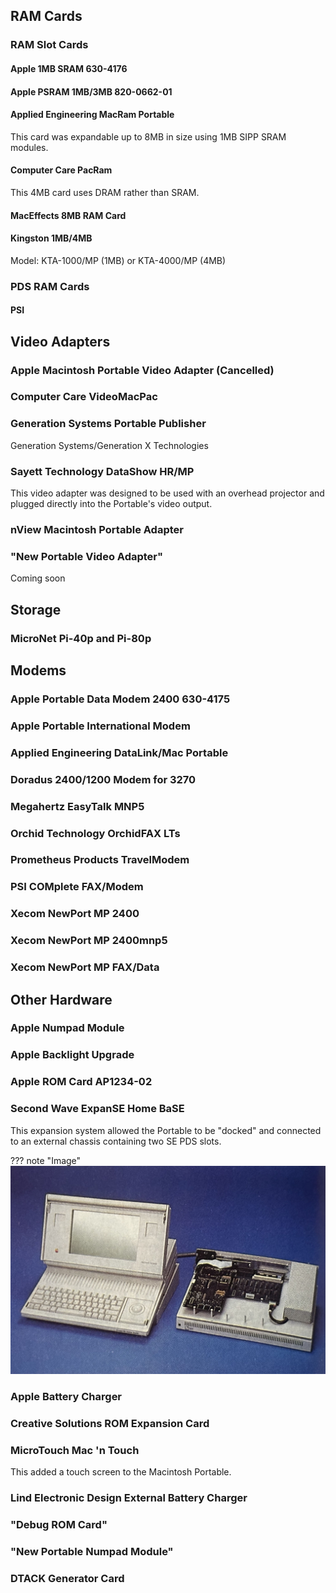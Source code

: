 ## RAM Cards
### RAM Slot Cards

#### Apple 1MB SRAM 630-4176

#### Apple PSRAM 1MB/3MB 820-0662-01

#### Applied Engineering MacRam Portable

This card was expandable up to 8MB in size using 1MB SIPP SRAM modules.

#### Computer Care PacRam
This 4MB card uses DRAM rather than SRAM.

#### MacEffects 8MB RAM Card

#### Kingston 1MB/4MB

Model: KTA-1000/MP (1MB) or KTA-4000/MP (4MB)

### PDS RAM Cards

#### PSI

## Video Adapters

### Apple Macintosh Portable Video Adapter (Cancelled)

### Computer Care VideoMacPac

### Generation Systems Portable Publisher
Generation Systems/Generation X Technologies

### Sayett Technology DataShow HR/MP
This video adapter was designed to be used with an overhead projector and plugged directly into the Portable's video output.

### nView Macintosh Portable Adapter

### "New Portable Video Adapter"
Coming soon

## Storage

### MicroNet Pi-40p and Pi-80p

## Modems

### Apple Portable Data Modem 2400 630-4175

### Apple Portable International Modem

### Applied Engineering DataLink/Mac Portable

### Doradus 2400/1200 Modem for 3270

### Megahertz EasyTalk MNP5

### Orchid Technology OrchidFAX LTs

### Prometheus Products TravelModem

### PSI COMplete FAX/Modem

### Xecom NewPort MP 2400

### Xecom NewPort MP 2400mnp5

### Xecom NewPort MP FAX/Data

## Other Hardware

### Apple Numpad Module

### Apple Backlight Upgrade

### Apple ROM Card AP1234-02

### Second Wave ExpanSE Home BaSE
This expansion system allowed the Portable to be "docked" and connected to an external chassis containing two SE PDS slots.

??? note "Image"
    ![The ExpanSE Home BaSE connected to a Macintosh Portable](media/expanse_homebase.jpg)

### Apple Battery Charger

### Creative Solutions ROM Expansion Card

### MicroTouch Mac 'n Touch
This added a touch screen to the Macintosh Portable.

### Lind Electronic Design External Battery Charger

### "Debug ROM Card"

### "New Portable Numpad Module"

### DTACK Generator Card